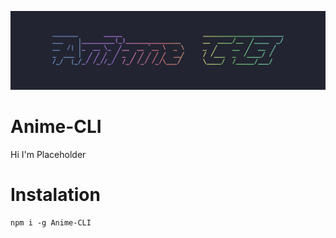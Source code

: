 ![NodeMal API Banner](https://github.com/PolyMagic/Anime-CLI/blob/master/Logo.png?raw=true)

# Anime-CLI
Hi I'm Placeholder

# Instalation
```
npm i -g Anime-CLI
```
